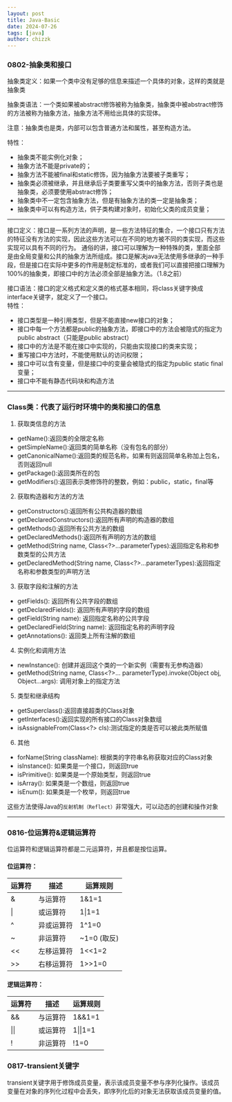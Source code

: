 ```yaml
---
layout: post
title: Java-Basic
date: 2024-07-26
tags: [java]
author: chizzk
---
```


### 0802-抽象类和接口

抽象类定义：如果一个类中没有足够的信息来描述一个具体的对象，这样的类就是抽象类<br>

抽象类语法：一个类如果被abstract修饰被称为抽象类，抽象类中被abstract修饰的方法被称为抽象方法，抽象方法不用给出具体的实现体。<br>

注意：抽象类也是类，内部可以包含普通方法和属性，甚至构造方法。<br>

特性：
- 抽象类不能实例化对象；
- 抽象方法不能是private的；
- 抽象方法不能被final和static修饰，因为抽象方法要被子类重写；
- 抽象类必须被继承，并且继承后子类要重写父类中的抽象方法，否则子类也是抽象类，必须要使用abstract修饰；
- 抽象类中不一定包含抽象方法，但是有抽象方法的类一定是抽象类；
- 抽象类中可以有构造方法，供子类构建对象时，初始化父类的成员变量；

---
接口定义：接口是一系列方法的声明，是一些方法特征的集合，一个接口只有方法的特征没有方法的实现，因此这些方法可以在不同的地方被不同的类实现，而这些实现可以具有不同的行为。
通俗的讲，接口可以理解为一种特殊的类，里面全部是由全局变量和公共的抽象方法所组成。接口是解决java无法使用多继承的一种手段，但是接口在实际中更多的作用是制定标准的，或者我们可以直接把接口理解为100%的抽象类，即接口中的方法必须全部是抽象方法。（1.8之前）<br>

接口语法：接口的定义格式和定义类的格式基本相同，将class关键字换成interface关键字，就定义了一个接口。<br>
特性：
- 接口类型是一种引用类型，但是不能直接new接口的对象；
- 接口中每一个方法都是public的抽象方法，即接口中的方法会被隐式的指定为public abstract（只能是public abstract）
- 接口中的方法是不能在接口中实现的，只能由实现接口的类来实现；
- 重写接口中方法时，不能使用默认的访问权限；
- 接口中可以含有变量，但是接口中的变量会被隐式的指定为public static final变量；
- 接口中不能有静态代码块和构造方法

---

### Class类：代表了运行时环境中的类和接口的信息
1. 获取类信息的方法
- getName():返回类的全限定名称
- getSimpleName():返回类的简单名称（没有包名的部分）
- getCanonicalName():返回类的规范名称，如果有则返回简单名称加上包名，否则返回null
- getPackage():返回类所在的包
- getModifiers():返回表示类修饰符的整数，例如：public，static，final等

2. 获取构造器和方法的方法
- getConstructors():返回所有公共构造器的数组
- getDeclaredConstructors():返回所有声明的构造器的数组
- getMethods():返回所有公共方法的数组
- getDeclaredMethods():返回所有声明的方法的数组
- getMethod(String name, Class<?>...parameterTypes):返回指定名称和参数类型的公共方法
- getDeclaredMethod(String name, Class<?>...parameterTypes):返回指定名称和参数类型的声明方法

3. 获取字段和注解的方法
- getFields(): 返回所有公共字段的数组
- getDeclaredFields(): 返回所有声明的字段的数组
- getField(String name): 返回指定名称的公共字段
- getDeclaredField(String name): 返回指定名称的声明字段
- getAnnotations(): 返回类上所有注解的数组

4. 实例化和调用方法
- newInstance(): 创建并返回这个类的一个新实例（需要有无参构造器）
- getMethod(String name, Class<?>... parameterType).invoke(Object obj, Object...args): 调用对象上的指定方法

5. 类型和继承结构
- getSuperclass():返回直接超类的Class对象
- getInterfaces():返回实现的所有接口的Class对象数组
- isAssignableFrom(Class<?> cls):测试指定的类是否可以被此类所赋值

6. 其他
- forName(String className): 根据类的字符串名称获取对应的Class对象
- isInstance(): 如果类是一个接口，则返回true
- isPrimitive(): 如果类是一个原始类型，则返回true
- isArray(): 如果类是一个数组，则返回true
- isEnum(): 如果类是一个枚举，则返回true

这些方法使得Java的```反射机制（Reflect）```非常强大，可以动态的创建和操作对象

---

### 0816-位运算符&逻辑运算符

位运算符和逻辑运算符都是二元运算符，并且都是按位运算。

#### 位运算符：

| 运算符    | 描述     | 运算规则      |
|--------|--------|-----------|
| &      | 与运算符 | 1&1=1     |
| \|     | 或运算符     | 1\|1=1    |
| ^      | 异或运算符 | 1^1=0     |
| ~      | 非运算符 | ~1=0 (取反) |
| &lt;&lt; | 左移运算符 | 1<<1=2    |
| &gt;&gt; | 右移运算符 | 1>>1=0    |

#### 逻辑运算符：
| 运算符 | 描述 | 运算规则 |
|------|-----|---------|
| &&   | 与运算符 | 1&&1=1  |
| \|\| | 或运算符 | 1\|\|1=1 |
| !    | 非运算符 | !1=0   |


### 0817-transient关键字

transient关键字用于修饰成员变量，表示该成员变量不参与序列化操作。该成员变量在对象的序列化过程中会丢失，即序列化后的对象无法获取该成员变量的值。







